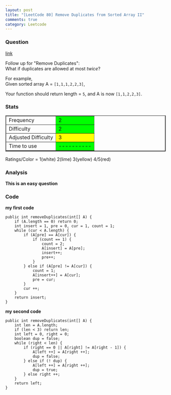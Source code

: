 ```yaml
---
layout: post
title: "[LeetCode 80] Remove Duplicates from Sorted Array II"
comments: true
category: Leetcode
---
```


### Question

[link](https://oj.leetcode.com/problems/remove-duplicates-from-sorted-array-ii/)

<div class="question-content">
            <p></p><p>
Follow up for "Remove Duplicates":<br>
What if duplicates are allowed at most <i>twice</i>?</p>

<p>
For example,<br>
Given sorted array A = <code>[1,1,1,2,2,3]</code>,
</p>
<p>
Your function should return length = <code>5</code>, and A is now <code>[1,1,2,2,3]</code>.
</p><p></p>
          </div>

### Stats

<table border="2">
	<tr>
		<td>Frequency</td>
		<td bgcolor="lime">2</td>
	</tr>
	<tr>
		<td>Difficulty</td>
		<td bgcolor="lime">2</td>
	</tr>
	<tr>
		<td>Adjusted Difficulty</td>
		<td bgcolor="yellow">3</td>
	</tr>
	<tr>
		<td>Time to use</td>
		<td bgcolor="lime">----------</td>
	</tr>
</table>

Ratings/Color = 1(white) 2(lime) 3(yellow) 4/5(red)

### Analysis

**This is an easy question**

### Code

**my first code**

    public int removeDuplicates(int[] A) {
        if (A.length == 0) return 0;
        int insert = 1, pre = 0, cur = 1, count = 1;
        while (cur < A.length) {
            if (A[pre] == A[cur]) {
                if (count == 1) {
                    count = 2;
                    A[insert] = A[pre];
                    insert++;
                    pre++;
                }
            } else if (A[pre] != A[cur]) {
                count = 1;
                A[insert++] = A[cur];
                pre = cur;
            }
            cur ++;
        }
        return insert;
    }

**my second code**

    public int removeDuplicates(int[] A) {
        int len = A.length;
        if (len < 3) return len;
        int left = 0, right = 0;
        boolean dup = false;
        while (right < len) {
            if (right == 0 || A[right] != A[right - 1]) {
                A[left ++] = A[right ++];
                dup = false;
            } else if (! dup) {
                A[left ++] = A[right ++];
                dup = true;
            } else right ++;
        }
        return left;
    }
